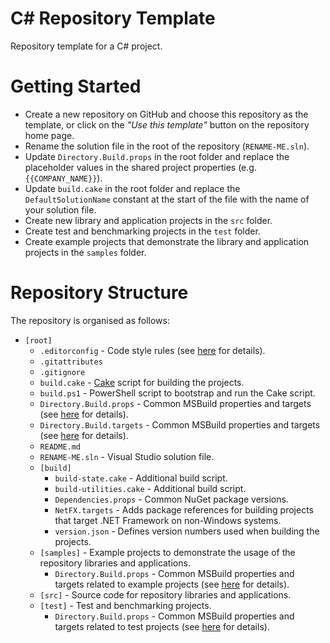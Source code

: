 # C# Repository Template

Repository template for a C# project.


# Getting Started

- Create a new repository on GitHub and choose this repository as the template, or click on the _"Use this template"_ button on the repository home page.
- Rename the solution file in the root of the repository (`RENAME-ME.sln`).
- Update `Directory.Build.props` in the root folder and replace the placeholder values in the shared project properties (e.g. `{{COMPANY_NAME}}`).
- Update `build.cake` in the root folder and replace the `DefaultSolutionName` constant at the start of the file with the name of your solution file.
- Create new library and application projects in the `src` folder.
- Create test and benchmarking projects in the `test` folder.
- Create example projects that demonstrate the library and application projects in the `samples` folder.


# Repository Structure

The repository is organised as follows:

- `[root]`
  - `.editorconfig` - Code style rules (see [here](https://editorconfig.org/) for details).
  - `.gitattributes`
  - `.gitignore`
  - `build.cake` - [Cake](https://cakebuild.net/) script for building the projects.
  - `build.ps1` - PowerShell script to bootstrap and run the Cake script.
  - `Directory.Build.props` - Common MSBuild properties and targets (see [here](https://docs.microsoft.com/en-us/visualstudio/msbuild/customize-your-build) for details).
  - `Directory.Build.targets` - Common MSBuild properties and targets (see [here](https://docs.microsoft.com/en-us/visualstudio/msbuild/customize-your-build) for details). 
  - `README.md`
  - `RENAME-ME.sln` - Visual Studio solution file.
  - `[build]`
    - `build-state.cake` - Additional build script.
    - `build-utilities.cake` - Additional build script.
    - `Dependencies.props` - Common NuGet package versions.
    - `NetFX.targets` - Adds package references for building projects that target .NET Framework on non-Windows systems.
    - `version.json` - Defines version numbers used when building the projects.
  - `[samples]` - Example projects to demonstrate the usage of the repository libraries and applications.
    - `Directory.Build.props` - Common MSBuild properties and targets related to example projects (see [here](https://docs.microsoft.com/en-us/visualstudio/msbuild/customize-your-build) for details).
  - `[src]` - Source code for repository libraries and applications.
  - `[test]` - Test and benchmarking projects.
    - `Directory.Build.props` - Common MSBuild properties and targets related to test projects (see [here](https://docs.microsoft.com/en-us/visualstudio/msbuild/customize-your-build) for details).
